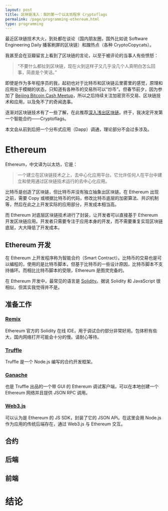 ```yaml
---
layout: post
title: 区块链浅入：我的第一个以太坊程序 Cryptoflags
permalink: /page/programming-ethereum.html
type: programming
---
```


最近区块链技术大火，到处都在谈论（国内朋友圈，国外比如说 Software Engineering Daily 播客刷屏的区块链）和蹭热点（各种 CryptoCopycats）。

我甚至会在豆瓣留言上看到了区块链的言论，以至于被评论的当事人有些愤怒：

> “不要什么都扯到区块链，现在火到这样子又几乎没几个人真明白怎么回事，简直是个笑话。”

即使是作为多年程序员的我，起初也对于比特币和区块链云里雾里的感觉，原理和应用处于模糊的状态，只知道有各种币的交易所可以“炒币”。但春节前夕，因为参加了 [Beijing Bitcoin Cash Meetup](https://www.meetup.com/Beijing-Bitcoin-Cash-Meetup/)，所以之后持续关注加密货币交易、区块链技术和应用，以及免不了的奇闻逸事。

逐渐对区块链技术有了一些了解，在此推荐[深入浅出区块链](https://learnblockchain.cn/)。终于，我决定开发第一个智能合约——Cryptoflags。

本文会从前到后把一个分布式应用（Dapp）调通，理论部分不会过多涉及。

# Ethereum

Ethereum，中文译为以太坊，它是：

> 一个建立在区块链技术之上，去中心化应用平台。它允许任何人在平台中建立和使用通过区块链技术运行的去中心化应用。

比特币是创造了区块链，但比特币并没有独立抽象出区块链。在 Ethereum 出现之前，需要 Copy 或根据比特币的代码，修改比特币底层的加密算法、共识机制等，然后在此之上开发实际的应用部分，开发成本相当高。

而 Ethereum 对底层区块链技术进行了封装，让开发者可以直接基于 Ethereum 开发区块链应用。开发者只需要专注于应用本身的开发，而不需要重复实现区块链底层，大大降低了开发成本。

## Ethereum 开发

在 Ethereum 上开发程序称为智能合约（Smart Contract）。比特币的交易也是可以编程的，使用的是比特币脚本，但基于比特币的一些设计原因，比特币脚本不支持循环。而相比比特币脚本的受限，Ethereum 是图灵完备的。

在 Ethereum 开发中，最常见的语言是 [Solidity](https://github.com/ethereum/solidity)。据说 Solidity 和 JavaScript 很相似，但其实我觉得并不是。

## 准备工作

### [Remix](https://remix.ethereum.org/)

Ethereum 官方的 Solidity 在线 IDE，用于调试合约部分非常好用。包体积有些大，国内网络打开可能会十分的慢。请耐心等待。

### [Truffle](http://truffleframework.com/)

Truffle 是一个 Node.js 编写的合约开发框架。

### [Ganache](http://truffleframework.com/ganache/)

也是 Truffle 出品的一个带 GUI 的 Ethereum 调试客户端，可以在本地创建一个 Ethereum 网络并且提供 JSON RPC 调用。

### [Web3.js](https://github.com/ethereum/web3.js/)

可以认为是 Ethereum 的 JS SDK，封装了它的 JSON APi。在这里会用 Node.js 作为应用的传统后端存在，通过 Web3.js 与 Ethereum 交互。

## 合约

## 后端

## 前端

# 结论
